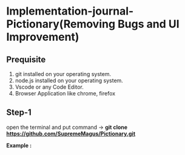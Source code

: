 # Implementation-journal-Pictionary(Removing Bugs and UI Improvement)

## Prequisite
1. git installed on your operating system.
2. node.js installed on your operating system.
3. Vscode or any Code Editor.
4. Browser Application like chrome, firefox

## Step-1 
open the terminal and put command -> **git  clone  https://github.com/SupremeMagus/Pictionary.git**  

**Example :** 
